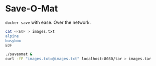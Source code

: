 # Save-O-Mat

`docker save` with ease. Over the network.

```sh
cat <<EOF > images.txt
alpine
busybox
EOF

./saveomat &
curl -fF "images.txt=@images.txt" localhost:8080/tar > images.tar
```
